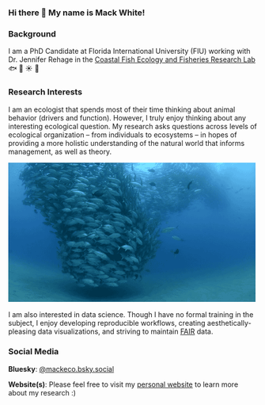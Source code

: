 ### Hi there 👋 My name is Mack White!

### **Background**

I am a PhD Candidate at Florida International University (FIU) working with Dr. Jennifer Rehage in the [Coastal Fish Ecology and Fisheries Research Lab](https://myweb.fiu.edu/rehagej/) :fish: :palm_tree: :sunny: :tropical_fish:

### **Research Interests**

I am an ecologist that spends most of their time thinking about animal behavior (drivers and function). However, I truly enjoy thinking about any interesting ecological question. My research asks questions across levels of ecological organization – from individuals to ecosystems – in hopes of providing a more holistic understanding of the natural world that informs management, as well as theory.

![](https://github.com/mackwhite/mackwhite/blob/main/fish.gif)

I am also interested in data science. Though I have no formal training in the subject, I enjoy developing reproducible workflows, creating aesthetically-pleasing data visualizations, and striving to maintain [FAIR](https://www.go-fair.org/fair-principles/) data. 

### **Social Media**

**Bluesky**: [@mackeco.bsky.social](https://bsky.app/profile/mackeco.bsky.social)

**Website(s)**: Please feel free to visit my [personal website](https://mackwhite.github.io/) to learn more about my research :)

